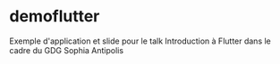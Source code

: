 # demoflutter

Exemple d'application et slide pour le talk Introduction à Flutter dans le cadre du GDG Sophia Antipolis

